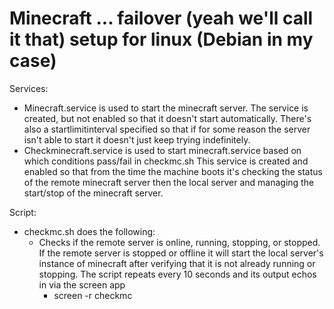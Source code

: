 # Minecraft ... failover (yeah we'll call it that) setup for linux (Debian in my case)
Services: 
* Minecraft.service is used to start the minecraft server. The service is created, but not enabled so that it doesn't start automatically. There's also a startlimitinterval specified so that if for some reason the server isn't able to start it doesn't just keep trying indefinitely. 
* Checkminecraft.service is used to start minecraft.service based on which conditions pass/fail in checkmc.sh This service is created and enabled so that from the time the machine boots it's checking the status of the remote minecraft server then the local server and managing the start/stop of the minecraft server.

Script:
* checkmc.sh does the following:
  - Checks if the remote server is online, running, stopping, or stopped. If the remote server is stopped or offline it will start the local server's instance of minecraft after verifying that it is not already running or stopping. The script repeats every 10 seconds and its output echos in via the screen app
    - screen -r checkmc
